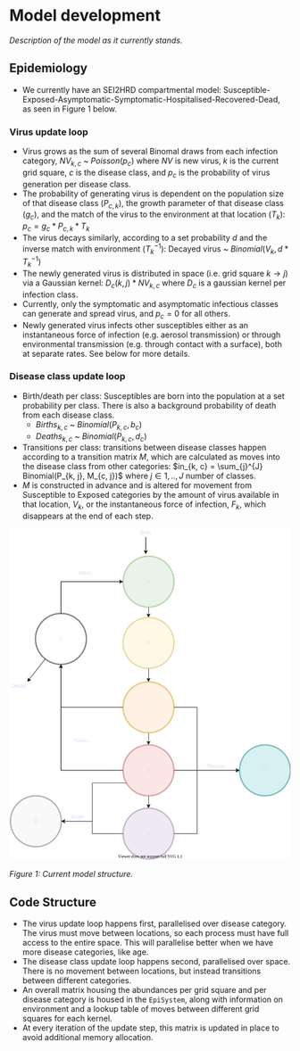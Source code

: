 # Model development

*Description of the model as it currently stands.*

## Epidemiology

* We currently have an SEI2HRD compartmental model: Susceptible-Exposed-Asymptomatic-Symptomatic-Hospitalised-Recovered-Dead, as seen in Figure 1 below.

### Virus update loop
* Virus grows as the sum of several Binomal draws from each infection category, $NV_{k, c}$ ~ $Poisson(p_c)$ where $NV$ is new virus, $k$ is the current grid square, $c$ is the disease class, and $p_c$ is the probability of virus generation per disease class.
* The probability of generating virus is dependent on the population size of that disease class ($P_{c,k}$), the growth parameter of that disease class ($g_c$), and the match of the virus to the environment at that location ($T_k$): $p_c = g_c * P_{c,k} * T_k$
* The virus decays similarly, according to a set probability $d$ and the inverse match with environment ($T_k^{-1}$): Decayed virus ~ $Binomial(V_k, d * T_k^{-1})$
* The newly generated virus is distributed in space (i.e. grid square $k \rightarrow j$) via a Gaussian kernel: $D_c(k,j)*NV_{k,c}$ where $D_c$ is a gaussian kernel per infection class.
* Currently, only the symptomatic and asymptomatic infectious classes can generate and spread virus, and $p_c = 0$ for all others.
* Newly generated virus infects other susceptibles either as an instantaneous force of infection (e.g. aerosol transmission) or through environmental transmission (e.g. through contact with a surface), both at separate rates. See below for more details.

### Disease class update loop
* Birth/death per class: Susceptibles are born into the population at a set probability per class. There is also a background probability of death from each disease class.
  * $Births_{k,c}$ ~ $Binomial(P_{k,c}, b_c)$
  * $Deaths_{k,c}$ ~ $Binomial(P_{k,c}, d_c)$
* Transitions per class: transitions between disease classes happen according to a transition matrix $M$, which are calculated as moves into the disease class from other categories: $in_{k, c} = \sum_{j}^{J} Binomial(P_{k, j}, M_{c, j})$ where $j \in{1,..,J}$ number of classes.
* $M$ is constructed in advance and is altered for movement from Susceptible to Exposed categories by the amount of virus available in that location, $V_k$, or the instantaneous force of infection, $F_k$, which disappears at the end of each step.



![](SEI2HRD.svg)

*Figure 1: Current model structure.*

## Code Structure

* The virus update loop happens first, parallelised over disease category. The virus must move between locations, so each process must have full access to the entire space. This will parallelise better when we have more disease categories, like age.
* The disease class update loop happens second, parallelised over space. There is no movement between locations, but instead transitions between different categories.
* An overall matrix housing the abundances per grid square and per disease category is housed in the `EpiSystem`, along with information on environment and a lookup table of moves between different grid squares for each kernel.
* At every iteration of the update step, this matrix is updated in place to avoid additional memory allocation.

